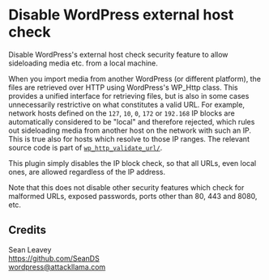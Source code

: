 # Disable WordPress external host check
Disable WordPress's external host check security feature to allow sideloading media etc. from a local machine.

When you import media from another WordPress (or different platform), the files are retrieved over
HTTP using WordPress's WP_Http class. This provides a unified interface for retrieving files, but
is also in some cases unnecessarily restrictive on what constitutes a valid URL. For example,
network hosts defined on the `127`, `10`, `0`, `172` or `192.168` IP blocks are automatically
considered to be "local" and therefore rejected, which rules out sideloading media from another
host on the network with such an IP. This is true also for hosts which resolve to those IP
ranges. The relevant source code is part of [`wp_http_validate_url/`](https://developer.wordpress.org/reference/functions/wp_http_validate_url/).

This plugin simply disables the IP block check, so that all URLs, even local ones, are allowed
regardless of the IP address.

Note that this does not disable other security features which check for malformed URLs, exposed
passwords, ports other than 80, 443 and 8080, etc.

## Credits
Sean Leavey  
https://github.com/SeanDS  
wordpress@attackllama.com